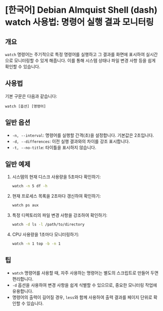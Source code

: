 # [한국어] Debian Almquist Shell (dash) watch 사용법: 명령어 실행 결과 모니터링

## 개요
`watch` 명령어는 주기적으로 특정 명령어를 실행하고 그 결과를 화면에 표시하여 실시간으로 모니터링할 수 있게 해줍니다. 이를 통해 시스템 상태나 파일 변경 사항 등을 쉽게 확인할 수 있습니다.

## 사용법
기본 구문은 다음과 같습니다:
```
watch [옵션] [명령어]
```

## 일반 옵션
- `-n, --interval`: 명령어를 실행할 간격(초)을 설정합니다. 기본값은 2초입니다.
- `-d, --differences`: 이전 실행 결과와의 차이를 강조 표시합니다.
- `-t, --no-title`: 타이틀을 표시하지 않습니다.

## 일반 예제
1. 시스템의 현재 디스크 사용량을 5초마다 확인하기:
   ```bash
   watch -n 5 df -h
   ```

2. 현재 프로세스 목록을 2초마다 갱신하여 확인하기:
   ```bash
   watch ps aux
   ```

3. 특정 디렉토리의 파일 변경 사항을 강조하여 확인하기:
   ```bash
   watch -d ls -l /path/to/directory
   ```

4. CPU 사용량을 1초마다 모니터링하기:
   ```bash
   watch -n 1 top -b -n 1
   ```

## 팁
- `watch` 명령어를 사용할 때, 자주 사용하는 명령어는 별도의 스크립트로 만들어 두면 편리합니다.
- `-d` 옵션을 사용하여 변경 사항을 쉽게 식별할 수 있으므로, 중요한 모니터링 작업에 유용합니다.
- 명령어의 출력이 길어질 경우, `less`와 함께 사용하여 출력 결과를 페이지 단위로 확인할 수 있습니다.